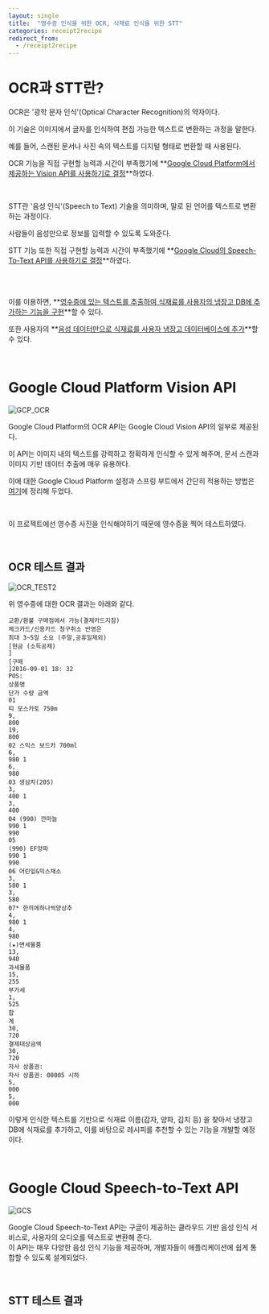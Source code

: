 ```yaml
---
layout: single
title:  "영수증 인식을 위한 OCR, 식재료 인식을 위한 STT"
categories: receipt2recipe
redirect_from:
  - /receipt2recipe
---
```

# OCR과 STT란?
OCR은 '광학 문자 인식'(Optical Character Recognition)의 약자이다.<br>

이 기술은 이미지에서 글자를 인식하여 편집 가능한 텍스트로 변환하는 과정을 말한다.<br>

예를 들어, 스캔된 문서나 사진 속의 텍스트를 디지털 형태로 변환할 때 사용된다.<br>

OCR 기능을 직접 구현할 능력과 시간이 부족했기에 **<u>Google Cloud Platform에서 제공하는 Vision API를 사용하기로 결정</u>**하였다.<br>

<br>

STT란 '음성 인식'(Speech to Text) 기술을 의미하며, 말로 된 언어를 텍스트로 변환하는 과정이다.<br>

사람들이 음성만으로 정보를 입력할 수 있도록 도와준다.

STT 기능 또한 직접 구현할 능력과 시간이 부족했기에 **<u>Google Cloud의 Speech-To-Text API를 사용하기로 결정</u>**하였다.

<br>

<br>

이를 이용하면, **<u>영수증에 있는 텍스트를 추출하여 식재료를 사용자의 냉장고 DB에 추가하는 기능을 구현</u>**할 수 있다.<br>

또한 사용자의 **<u>음성 데이터만으로 식재료를  사용자 냉장고 데이터베이스에 추가</u>**할 수 있다.

<br>

# Google Cloud Platform Vision API

![GCP_OCR]({{site.url}}/images/2024-03-23-r2r_1/GCP_OCR.png)

Google Cloud Platform의 OCR API는 Google Cloud Vision API의 일부로 제공된다. <br>

이 API는 이미지 내의 텍스트를 강력하고 정확하게 인식할 수 있게 해주며, 문서 스캔과 이미지 기반 데이터 추출에 매우 유용하다.<br>

이에 대한 Google Cloud Platform 설정과 스프링 부트에서 간단히 적용하는 방법은 [여기](https://rebugs.tistory.com/638)에 정리해 두었다.<br>

<br>

이 프로젝트에선 영수증 사진을 인식해야하기 때문에 영수증을 찍어 테스트하였다.<br>

<br>

## OCR 테스트 결과

![OCR_TEST2]({{site.url}}/images/2024-03-23-r2r_1/OCR_TEST2.png)



위 영수증에 대한 OCR 결과는 아래와 같다.

```te
교환/환불 구매점에서 가능(결제카드지참)
체크카드/신용카드 청구취소 반영은
최대 3~5일 소요 (주말,공휴일제외)
[현금 (소득공제)
]
[구매
]2016-09-01 18: 32
POS:
상품명
단가 수량 금액
01
띠 모스카토 750m
9,
800
19,
800
02 스믹스 보드카 700ml
6,
980 1
6,
980
03 생삼치(20S)
3,
400 1
3,
400
04 (990) 깐마늘
990 1
990
05
(990) EF양파
990 1
990
06 어린잎&믹스채소
3,
580 1
3,
580
07* 한끼에하나씩양상추
4,
980 1
4,
980
(★)면세물품
13,
940
과세물품
15,
255
부가세
1,
525
합
계
30,
720
결제대상금액
30,
720
자사 상품권:
자사 상품권: 00005 시하
5,
000
5,
000
```



이렇게 인식한 텍스트를 기반으로 식재료 이름(감자, 양파, 김치 등) 을 찾아서 냉장고 DB에 식재료를 추가하고, 이를 바탕으로 레시피를 추천할 수 있는 기능을 개발할 예정이다.

<br>

# Google Cloud Speech-to-Text API

![GCS]({{site.url}}/images/2024-03-23-r2r_1/GCS.png)

Google Cloud Speech-to-Text API는 구글이 제공하는 클라우드 기반 음성 인식 서비스로, 사용자의 오디오를 텍스트로 변환해 준다.<br>이 API는 매우 다양한 음성 인식 기능을 제공하며, 개발자들이 애플리케이션에 쉽게 통합할 수 있도록 설계되었다.<br>



<br>

## STT 테스트 결과

